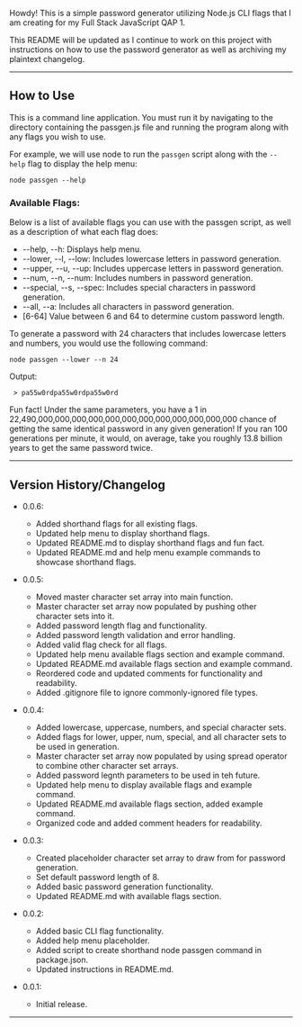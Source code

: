 Howdy! This is a simple password generator utilizing Node.js CLI flags that I am creating for my Full Stack JavaScript QAP 1.

This README will be updated as I continue to work on this project with instructions on how to use the password generator
as well as archiving my plaintext changelog.


--------------------------------

## How to Use

This is a command line application. You must run it by navigating to the directory containing the passgen.js file and running
the program along with any flags you wish to use.

For example, we will use node to run the ```passgen``` script along with the ```--help``` flag to display the help menu:
```
node passgen --help
``` 

### Available Flags:

Below is a list of available flags you can use with the passgen script, as well as a description of what each flag does:

- --help, --h:                 Displays help menu.
- --lower, --l, --low:         Includes lowercase letters in password generation.
- --upper, --u, --up:          Includes uppercase letters in password generation.
- --num, --n, --num:           Includes numbers in password generation.
- --special, --s, --spec:      Includes special characters in password generation.
- --all, --a:                  Includes all characters in password generation.
-   [6-64]                     Value between 6 and 64 to determine custom password length.

To generate a password with 24 characters that includes lowercase letters and numbers, you would use the following command:
```
node passgen --lower --n 24
```
Output:
```
 > pa55w0rdpa55w0rdpa55w0rd
```

Fun fact! Under the same parameters, you have a 1 in 22,490,000,000,000,000,000,000,000,000,000,000,000,000 chance of getting the same identical password in any given generation! If you ran 100 generations per minute, it would, on average, take you roughly 13.8 billion years to get the same password twice.

--------------------------------

## Version History/Changelog

- 0.0.6:
    - Added shorthand flags for all existing flags.
    - Updated help menu to display shorthand flags.
    - Updated README.md to display shorthand flags and fun fact.
    - Updated README.md and help menu example commands to showcase shorthand flags.


- 0.0.5:
    - Moved master character set array into main function.
    - Master character set array now populated by pushing other character sets into it.
    - Added password length flag and functionality.
    - Added password length validation and error handling.
    - Added valid flag check for all flags.
    - Updated help menu available flags section and example command.
    - Updated README.md available flags section and example command.
    - Reordered code and updated comments for functionality and readability.
    - Added .gitignore file to ignore commonly-ignored file types.


- 0.0.4:
    - Added lowercase, uppercase, numbers, and special character sets.
    - Added flags for lower, upper, num, special, and all character sets to be used in generation.
    - Master character set array now populated by using spread operator to combine other character set arrays.
    - Added password legnth parameters to be used in teh future.
    - Updated help menu to display available flags and example command.
    - Updated README.md available flags section, added example command.
    - Organized code and added comment headers for readability.


- 0.0.3:
    - Created placeholder character set array to draw from for password generation.
    - Set default password length of 8.
    - Added basic password generation functionality.
    - Updated README.md with available flags section.


- 0.0.2:
    - Added basic CLI flag functionality.
    - Added help menu placeholder.
    - Added script to create shorthand node passgen command in package.json.
    - Updated instructions in README.md.


- 0.0.1:
    - Initial release.


--------------------------------